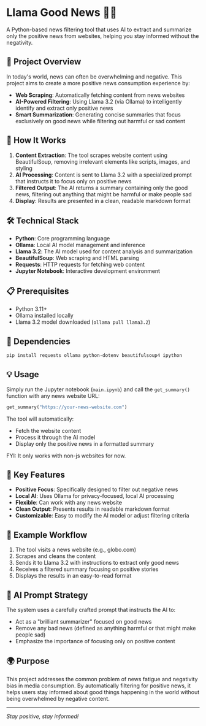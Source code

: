 # Llama Good News 🦙📰

A Python-based news filtering tool that uses AI to extract and summarize only the positive news from websites, helping you stay informed without the negativity.

## 🌟 Project Overview

In today's world, news can often be overwhelming and negative. This project aims to create a more positive news consumption experience by:

- **Web Scraping**: Automatically fetching content from news websites
- **AI-Powered Filtering**: Using Llama 3.2 (via Ollama) to intelligently identify and extract only positive news
- **Smart Summarization**: Generating concise summaries that focus exclusively on good news while filtering out harmful or sad content

## 🚀 How It Works

1. **Content Extraction**: The tool scrapes website content using BeautifulSoup, removing irrelevant elements like scripts, images, and styling
2. **AI Processing**: Content is sent to Llama 3.2 with a specialized prompt that instructs it to focus only on positive news
3. **Filtered Output**: The AI returns a summary containing only the good news, filtering out anything that might be harmful or make people sad
4. **Display**: Results are presented in a clean, readable markdown format

## 🛠️ Technical Stack

- **Python**: Core programming language
- **Ollama**: Local AI model management and inference
- **Llama 3.2**: The AI model used for content analysis and summarization
- **BeautifulSoup**: Web scraping and HTML parsing
- **Requests**: HTTP requests for fetching web content
- **Jupyter Notebook**: Interactive development environment

## 📋 Prerequisites

- Python 3.11+
- Ollama installed locally
- Llama 3.2 model downloaded (`ollama pull llama3.2`)

## 🔧 Dependencies

```bash
pip install requests ollama python-dotenv beautifulsoup4 ipython
```

## 💡 Usage

Simply run the Jupyter notebook (`main.ipynb`) and call the `get_summary()` function with any news website URL:

```python
get_summary("https://your-news-website.com")
```

The tool will automatically:
- Fetch the website content
- Process it through the AI model
- Display only the positive news in a formatted summary

FYI: It only works with non-js websites for now.

## 🎯 Key Features

- **Positive Focus**: Specifically designed to filter out negative news
- **Local AI**: Uses Ollama for privacy-focused, local AI processing
- **Flexible**: Can work with any news website
- **Clean Output**: Presents results in readable markdown format
- **Customizable**: Easy to modify the AI model or adjust filtering criteria

## 🔄 Example Workflow

1. The tool visits a news website (e.g., globo.com)
2. Scrapes and cleans the content
3. Sends it to Llama 3.2 with instructions to extract only good news
4. Receives a filtered summary focusing on positive stories
5. Displays the results in an easy-to-read format

## 🤖 AI Prompt Strategy

The system uses a carefully crafted prompt that instructs the AI to:
- Act as a "brilliant summarizer" focused on good news
- Remove any bad news (defined as anything harmful or that might make people sad)
- Emphasize the importance of focusing only on positive content

## 🌍 Purpose

This project addresses the common problem of news fatigue and negativity bias in media consumption. By automatically filtering for positive news, it helps users stay informed about good things happening in the world without being overwhelmed by negative content.

---

*Stay positive, stay informed!*
